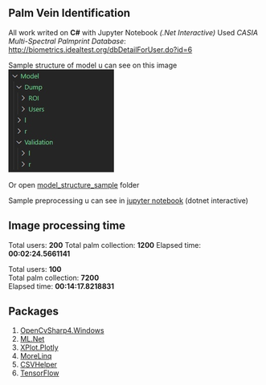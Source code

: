 ## Palm Vein Identification 

All work writed on **C#** with Jupyter Notebook *(.Net Interactive)*
Used *CASIA Multi-Spectral Palmprint Database*: http://biometrics.idealtest.org/dbDetailForUser.do?id=6

Sample structure of model u can see on this image  
![structure](images/model_structure.jpg)

Or open [model_structure_sample](/model_structure_sample/) folder

Sample preprocessing u can see in [jupyter notebook](net-interactive/image-preprocess-sample.ipynb) (dotnet interactive)

## Image processing time

Total users: **200**
Total palm collection: **1200**
Elapsed time: **00:02:24.5661141**  

Total users: **100**  
Total palm collection: **7200**  
Elapsed time: **00:14:17.8218831**  

## Packages
	
1. [OpenCvSharp4.Windows](https://github.com/shimat/opencvsharp)
2. [ML.Net](https://github.com/dotnet/machinelearning)
3. [XPlot.Plotly](https://github.com/fslaborg/XPlot)
4. [MoreLinq](https://morelinq.github.io/)
5. [CSVHelper](https://joshclose.github.io/CsvHelper/)
6. [TensorFlow](https://storage.googleapis.com/tensorflow/windows/gpu/tensorflow_gpu-2.1.0-cp37-cp37m-win_amd64.whl)